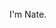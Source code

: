 <div align="center">
	<br>
	<br>
	<object data="https://github.com/natemoo-re/natemoo-re/raw/master/hey.svg?sanitize=true" type="image/svg+xml"></object>
	<!-- <img src="https://github.com/natemoo-re/natemoo-re/raw/master/hey.svg?sanitize=true" width="191" height="128"> -->
    <br>
	<p>I'm Nate.</p>
	<br>
	<br>
</div>
